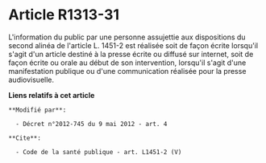 # Article R1313-31

L'information du public par une personne assujettie aux dispositions du second alinéa de l'article L. 1451-2 est réalisée
soit de façon écrite lorsqu'il s'agit d'un article destiné à la presse écrite ou diffusé sur internet, soit de façon écrite
ou orale au début de son intervention, lorsqu'il s'agit d'une manifestation publique ou d'une communication réalisée pour la
presse audiovisuelle.

**Liens relatifs à cet article**

	**Modifié par**:

	  - Décret n°2012-745 du 9 mai 2012 - art. 4

	**Cite**:

	  - Code de la santé publique - art. L1451-2 (V)
